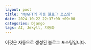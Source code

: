 ```yaml
---
layout: post
title: "MyGPT의 자동 블로그 포스팅"
date: 2024-10-22 22:37:00 +09:00
categories: Django
tags: AI, Jekyll, 자동화
---
```


이것은 자동으로 생성된 블로그 포스팅입니다.